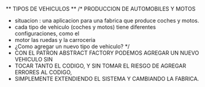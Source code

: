 ** TIPOS DE VEHICULOS **
/* PRODUCCION DE AUTOMOBILES Y MOTOS
 * 	situacion : una aplicacion para una fabrica que produce coches y motos.
 * cada tipo de vehiculo (coches y motos) tiene diferentes configuraciones, como el 
 * motor las ruedas y la carroceria 
 * ¿Como agregar un nuevo tipo de vehiculo?  */
 * CON EL PATRON ABSTRACT FACTORY PODEMOS AGREGAR UN NUEVO VEHICULO SIN
 * TOCAR TANTO EL CODIGO, Y SIN TOMAR EL RIESGO DE AGREGAR ERRORES AL CODIGO,
 * SIMPLEMENTE EXTENDIENDO EL SISTEMA Y CAMBIANDO LA FABRICA.
